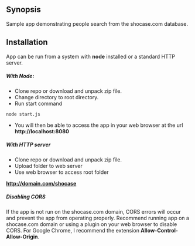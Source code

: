 ## Synopsis

Sample app demonstrating people search from the shocase.com database.

## Installation

App can be run from a system with **node** installed or a standard HTTP server.

##### With Node:

- Clone repo or download and unpack zip file.
- Change directory to root directory.
- Run start command

```
node start.js
```

- You will then be able to access the app in your web browser at the url **http://localhost:8080**

##### With HTTP server

- Clone repo or download and unpack zip file.
- Upload folder to web server
- Use web browser to access root folder 

**http://domain.com/shocase**

##### Disabling CORS

If the app is not run on the shocase.com domain, CORS errors will occur and prevent the app from operating properly.  Recommend running app on a shocase.com domain or using a plugin on your web browser to disable CORS. For Google Chrome, I recommend the extension **Allow-Control-Allow-Origin**.
